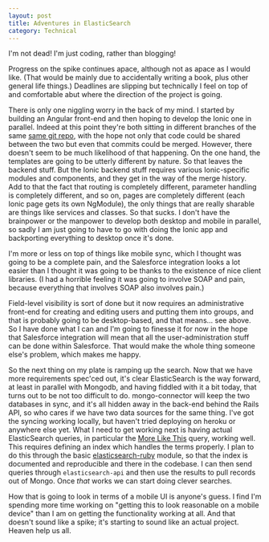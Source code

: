 ```yaml
---
layout: post
title: Adventures in ElasticSearch
category: Technical
---
```


I'm not dead! I'm just coding, rather than blogging!

Progress on the spike continues apace, although not as apace as I would like. (That would be mainly due to accidentally writing a book, plus other general life things.) Deadlines are slipping but technically I feel on top of and comfortable abut where the direction of the project is going.

There is only one niggling worry in the back of my mind. I started by building an Angular front-end and then hoping to develop the Ionic one in parallel. Indeed at this point they're both sitting in different branches of the same [same git repo](https://github.com/simoncozens/connector-frontend), with the hope not only that code could be shared between the two but even that commits could be merged. However, there doesn't seem to be much likelihood of that happening. On the one hand, the templates are going to be utterly different by nature. So that leaves the backend stuff. But the Ionic backend stuff requires various Ionic-specific modules and components, and they get in the way of the merge history. Add to that the fact that routing is completely different, parameter handling is completely different, and so on, pages are completely different (each Ionic page gets its own NgModule), the only things that are really sharable are things like services and classes. So that sucks. I don't have the brainpower or the manpower to develop both desktop and mobile in parallel, so sadly I am just going to have to go with doing the Ionic app and backporting everything to desktop once it's done.

I'm more or less on top of things like mobile sync, which I thought was going to be a complete pain, and the Salesforce integration looks a lot easier than I thought it was going to be thanks to the existence of nice client libraries. (I had a horrible feeling it was going to involve SOAP and pain, because everything that involves SOAP also involves pain.)

Field-level visibility is sort of done but it now requires an administrative front-end for creating and editing users and putting them into groups, and that is probably going to be desktop-based, and that means... see above. So I have done what I can and I'm going to finesse it for now in the hope that Salesforce integration will mean that all the user-administration stuff can be done within Salesforce. That would make the whole thing someone else's problem, which makes me happy.

So the next thing on my plate is ramping up the search. Now that we have more requirements spec'ced out, it's clear ElasticSearch is the way forward, at least in parallel with Mongodb, and having fiddled with it a bit today, that turns out to be not too difficult to do. mongo-connector will keep the two databases in sync, and it's all hidden away in the back-end behind the Rails API, so who cares if we have two data sources for the same thing. I've got the syncing working locally, but haven't tried deploying on heroku or anywhere else yet. What I need to get working next is having actual ElasticSearch queries, in particular the [More Like This](https://www.elastic.co/guide/en/elasticsearch/reference/current/query-dsl-mlt-query.html) query, working well. This requires defining an index which handles the terms properly. I plan to do this through the basic [elasticsearch-ruby](https://github.com/elastic/elasticsearch-ruby) module, so that the index is documented and reproducible and there in the codebase. I can then send queries through `elasticsearch-api` and then use the results to pull records out of Mongo. Once *that* works we can start doing clever searches.

How that is going to look in terms of a mobile UI is anyone's guess. I find I'm spending more time working on "getting this to look reasonable on a mobile device" than I am on getting the functionality working at all. And that doesn't sound like a spike; it's starting to sound like an actual project. Heaven help us all.